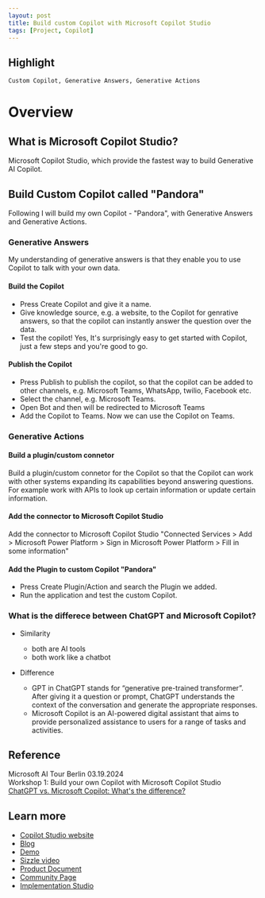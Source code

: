 ```yaml
---
layout: post
title: Build custom Copilot with Microsoft Copilot Studio
tags: [Project, Copilot]
---
```


## Highlight

```text
Custom Copilot, Generative Answers, Generative Actions
```

<!-- 这次活动是Microsoft AI Tour，那么主题肯定是宣传Microsoft自家的AI产品。根据自己以往参加活动的经验，大部分session talks太过于高屋建瓴了且时长有限，对于自己来说门槛较高，也就是说很多时候听的似懂非懂。所以我对workshop更感兴趣，毕竟可以动手写代码或是动手做个项目，总能够学习些东西。 -->

# Overview

## What is Microsoft Copilot Studio?

Microsoft Copilot Studio, which provide the fastest way to build Generative AI Copilot.

<!-- 那么对我来, 目标是了解Copilot Studio并且能够开发自己的Copilot Studio，是件非常酷的事情。 -->

<!-- Workshop is well-structured. We are first introduced what we are going to do and some main concepts and then finish the project ourselves by following the instruction. -->

## Build Custom Copilot called "Pandora"

Following I will build my own Copilot - "Pandora", with Generative Answers and Generative Actions.

### Generative Answers

My understanding of generative answers is that they enable you to use Copilot to talk with your own data.

#### Build the Copilot

* Press Create Copilot and give it a name.
* Give knowledge source, e.g. a website, to the Copilot for genrative answers, so that the copilot can instantly answer the question over the data.
* Test the copilot! Yes, It's surprisingly easy to get started with Copilot, just a few steps and you're good to go.

#### Publish the Copilot

* Press Publish to publish the copilot, so that the copilot can be added to other channels, e.g. Microsoft Teams, WhatsApp, twilio, Facebook etc.
* Select the channel, e.g. Microsoft Teams.
* Open Bot and then will be redirected to Microsoft Teams
* Add the Copilot to Teams. Now we can use the Copilot on Teams.

### Generative Actions

#### Build a plugin/custom connetor

Build a plugin/custom connetor for the Copilot so that the Copilot can work with other systems expanding its capabilities beyond answering questions. For example work with APIs to look up certain information or update certain information.

#### Add the connector to Microsoft Copilot Studio

Add the connector to Microsoft Copilot Studio "Connected Services > Add > Microsoft Power Platform > Sign in Microsoft Power Platform > Fill in some information"

#### Add the Plugin to custom Copilot "Pandora"

* Press Create Plugin/Action and search the Plugin we added.
* Run the application and test the custom Copilot.

### What is the differece between ChatGPT and Microsoft Copilot?

* Similarity
  * both are AI tools
  * both work like a chatbot

* Difference
  * GPT in ChatGPT stands for “generative pre-trained transformer”. After giving it a question or prompt, ChatGPT understands the context of the conversation and generate the appropriate responses.
  * Microsoft Copilot is an AI-powered digital assistant that aims to provide personalized assistance to users for a range of tasks and activities.

## Reference

Microsoft AI Tour Berlin 03.19.2024  
Workshop 1: Build your own Copilot with Microsoft Copilot Studio  
[ChatGPT vs. Microsoft Copilot: What's the difference?](https://support.microsoft.com/en-us/topic/chatgpt-vs-microsoft-copilot-what-s-the-difference-8fdec864-72b1-46e1-afcb-8c12280d712f)

## Learn more

* [Copilot Studio website](https://www.microsoft.com/en-us/microsoft-copilot/microsoft-copilot-studio)  
* [Blog](https://www.microsoft.com/en-us/microsoft-365/blog/2023/11/15/announcing-microsoft-copilot-studio-customize-copilot-for-microsoft-365-and-build-your-own-standalone-copilots/)  
* [Demo](https://web.powerva.microsoft.com/tryit)  
* [Sizzle video](https://www.youtube.com/watch?v=WVn57PXoFPE)  
* [Product Document](https://learn.microsoft.com/en-us/microsoft-copilot-studio/fundamentals-what-is-copilot-studio)  
* [Community Page](https://powerusers.microsoft.com/t5/Copilot-Studio-Community/ct-p/PVACommunity)  
* [Implementation Studio](https://www.bing.com/?ref=aka&shorturl=CopilotStudioImplenmentationGuide)
